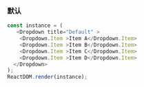 ### 默认

<!--start-code-->
```js
const instance = (
   <Dropdown title="Default" >
    <Dropdown.Item >Item A</Dropdown.Item>
    <Dropdown.Item >Item B</Dropdown.Item>
    <Dropdown.Item >Item C</Dropdown.Item>
    <Dropdown.Item >Item D</Dropdown.Item>
  </Dropdown>
);
ReactDOM.render(instance);
```
<!--end-code-->
